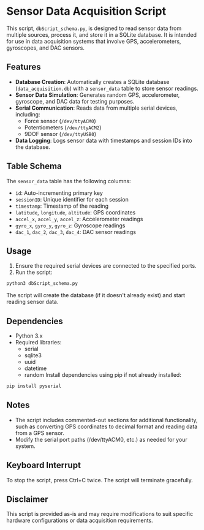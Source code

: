 # Sensor Data Acquisition Script

This script, `dbScript_schema.py`, is designed to read sensor data from multiple sources, process it, and store it in a SQLite database. It is intended for use in data acquisition systems that involve GPS, accelerometers, gyroscopes, and DAC sensors.

## Features

- **Database Creation**: Automatically creates a SQLite database (`data_acquisition.db`) with a `sensor_data` table to store sensor readings.
- **Sensor Data Simulation**: Generates random GPS, accelerometer, gyroscope, and DAC data for testing purposes.
- **Serial Communication**: Reads data from multiple serial devices, including:
  - Force sensor (`/dev/ttyACM0`)
  - Potentiometers (`/dev/ttyACM2`)
  - 9DOF sensor (`/dev/ttyUSB0`)
- **Data Logging**: Logs sensor data with timestamps and session IDs into the database.

## Table Schema

The `sensor_data` table has the following columns:

- `id`: Auto-incrementing primary key
- `sessionID`: Unique identifier for each session
- `timestamp`: Timestamp of the reading
- `latitude`, `longitude`, `altitude`: GPS coordinates
- `accel_x`, `accel_y`, `accel_z`: Accelerometer readings
- `gyro_x`, `gyro_y`, `gyro_z`: Gyroscope readings
- `dac_1`, `dac_2`, `dac_3`, `dac_4`: DAC sensor readings

## Usage

1. Ensure the required serial devices are connected to the specified ports.
2. Run the script:
```bash
python3 dbScript_schema.py
```
The script will create the database (if it doesn't already exist) and start reading sensor data.

## Dependencies
- Python 3.x
- Required libraries:
    - serial
    - sqlite3
    - uuid
    - datetime
    - random
Install dependencies using pip if not already installed:

```bash
pip install pyserial
```

## Notes
 - The script includes commented-out sections for additional functionality, such as converting GPS coordinates to decimal format and reading data from a GPS sensor.
 - Modify the serial port paths (/dev/ttyACM0, etc.) as needed for your system.

## Keyboard Interrupt
To stop the script, press Ctrl+C twice. The script will terminate gracefully.

## Disclaimer
This script is provided as-is and may require modifications to suit specific hardware configurations or data acquisition requirements. 